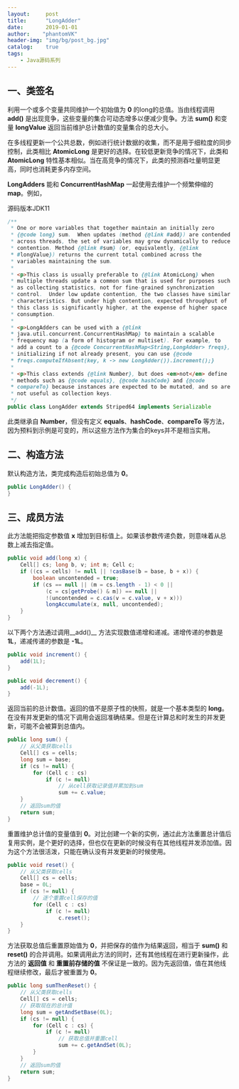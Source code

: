 ```yaml
---
layout:     post
title:      "LongAdder"
date:       2019-01-01
author:    "phantomVK"
header-img: "img/bg/post_bg.jpg"
catalog:    true
tags:
    - Java源码系列
---
```


## 一、类签名

利用一个或多个变量共同维护一个初始值为 __0__ 的long的总值。当由线程调用 __add()__ 是出现竞争，这些变量的集合可动态增多以便减少竞争。方法 __sum()__ 和变量 __longValue__ 返回当前维护总计数值的变量集合的总大小。

在多线程更新一个公共总数，例如进行统计数据的收集，而不是用于细粒度的同步控制，此类相比 __AtomicLong__ 是更好的选择。在较低更新竞争的情况下，此类和 __AtomicLong__ 特性基本相似。当在高竞争的情况下，此类的预测吞吐量明显更高，同时也消耗更多内存空间。

__LongAdders__ 能和 __ConcurrentHashMap__ 一起使用去维护一个频繁伸缩的 __map__。例如，

源码版本JDK11

```java
/**
 * One or more variables that together maintain an initially zero
 * {@code long} sum.  When updates (method {@link #add}) are contended
 * across threads, the set of variables may grow dynamically to reduce
 * contention. Method {@link #sum} (or, equivalently, {@link
 * #longValue}) returns the current total combined across the
 * variables maintaining the sum.
 *
 * <p>This class is usually preferable to {@link AtomicLong} when
 * multiple threads update a common sum that is used for purposes such
 * as collecting statistics, not for fine-grained synchronization
 * control.  Under low update contention, the two classes have similar
 * characteristics. But under high contention, expected throughput of
 * this class is significantly higher, at the expense of higher space
 * consumption.
 *
 * <p>LongAdders can be used with a {@link
 * java.util.concurrent.ConcurrentHashMap} to maintain a scalable
 * frequency map (a form of histogram or multiset). For example, to
 * add a count to a {@code ConcurrentHashMap<String,LongAdder> freqs},
 * initializing if not already present, you can use {@code
 * freqs.computeIfAbsent(key, k -> new LongAdder()).increment();}
 *
 * <p>This class extends {@link Number}, but does <em>not</em> define
 * methods such as {@code equals}, {@code hashCode} and {@code
 * compareTo} because instances are expected to be mutated, and so are
 * not useful as collection keys.
 */
public class LongAdder extends Striped64 implements Serializable
```

此类继承自 __Number__，但没有定义 __equals__、__hashCode__、__compareTo__ 等方法，因为预料到示例是可变的，所以这些方法作为集合的keys并不是相当实用。

## 二、构造方法

默认构造方法，类完成构造后初始总值为 __0__。

```java
public LongAdder() {
}
```

## 三、成员方法

此方法能把指定参数值 __x__ 增加到目标值上。如果该参数传递负数，则意味着从总数上减去指定值。

```java
public void add(long x) {
    Cell[] cs; long b, v; int m; Cell c;
    if ((cs = cells) != null || !casBase(b = base, b + x)) {
        boolean uncontended = true;
        if (cs == null || (m = cs.length - 1) < 0 ||
            (c = cs[getProbe() & m]) == null ||
            !(uncontended = c.cas(v = c.value, v + x)))
            longAccumulate(x, null, uncontended);
    }
}
```

以下两个方法通过调用__add()__ 方法实现数值递增和递减。递增传递的参数是 __1L__，递减传递的参数是 __-1L__。

```java
public void increment() {
    add(1L);
}

public void decrement() {
    add(-1L);
}
```

返回当前的总计数值。返回的值不是原子性的快照，就是一个基本类型的 __long__。在没有并发更新的情况下调用会返回准确结果。但是在计算总和时发生的并发更新，可能不会被算到总值内。

```java
public long sum() {
    // 从父类获取cells
    Cell[] cs = cells;
    long sum = base;
    if (cs != null) {
        for (Cell c : cs)
            if (c != null)
                // 从cell获取记录值并累加到sum
                sum += c.value;
    }
    // 返回sum的值
    return sum;
}
```

重置维护总计值的变量值到 __0__。对比创建一个新的实例，通过此方法重置总计值后复用实例，是个更好的选择，但也仅在更新的时候没有在其他线程并发添加值。因为这个方法很活泼，只能在确认没有并发更新的时候使用。 

```java
public void reset() {
    // 从父类获取cells
    Cell[] cs = cells;
    base = 0L;
    if (cs != null) {
        // 逐个重置cell保存的值
        for (Cell c : cs)
            if (c != null)
                c.reset();
    }
}
```

方法获取总值后重置原始值为 __0__，并把保存的值作为结果返回，相当于 __sum()__ 和 __reset()__ 的合并调用。如果调用此方法的同时，还有其他线程在进行更新操作，此方法的 __返回值__ 和 __重置前存储的值__ 不保证是一致的。因为先返回值，值在其他线程继续修改，最后才被重置为 __0__。

```java
public long sumThenReset() {
    // 从父类获取cells
    Cell[] cs = cells;
    // 获取现在的总计值
    long sum = getAndSetBase(0L);
    if (cs != null) {
        for (Cell c : cs) {
            if (c != null)
                // 获取总值并重置cell
                sum += c.getAndSet(0L);
        }
    }
    // 返回sum的值
    return sum;
}
```
